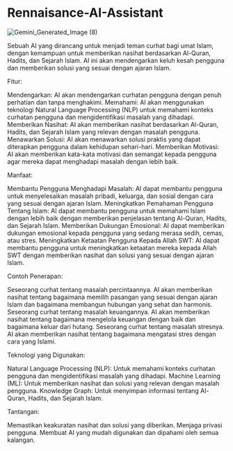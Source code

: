 # Rennaisance-AI-Assistant
![Gemini_Generated_Image (8)](https://github.com/ronnyfahrudin/Rennaisance-AI-Assistant/assets/59369289/1440322e-3cca-4220-8b27-e9d34a99d48e)


Sebuah AI yang dirancang untuk menjadi teman curhat bagi umat Islam, dengan kemampuan untuk memberikan nasihat berdasarkan Al-Quran, Hadits, dan Sejarah Islam. AI ini akan mendengarkan keluh kesah pengguna dan memberikan solusi yang sesuai dengan ajaran Islam.

Fitur:

Mendengarkan: AI akan mendengarkan curhatan pengguna dengan penuh perhatian dan tanpa menghakimi.
Memahami: AI akan menggunakan teknologi Natural Language Processing (NLP) untuk memahami konteks curhatan pengguna dan mengidentifikasi masalah yang dihadapi.
Memberikan Nasihat: AI akan memberikan nasihat berdasarkan Al-Quran, Hadits, dan Sejarah Islam yang relevan dengan masalah pengguna.
Menawarkan Solusi: AI akan menawarkan solusi praktis yang dapat diterapkan pengguna dalam kehidupan sehari-hari.
Memberikan Motivasi: AI akan memberikan kata-kata motivasi dan semangat kepada pengguna agar mereka dapat menghadapi masalah dengan lebih baik.

Manfaat:

Membantu Pengguna Menghadapi Masalah: AI dapat membantu pengguna untuk menyelesaikan masalah pribadi, keluarga, dan sosial dengan cara yang sesuai dengan ajaran Islam.
Meningkatkan Pemahaman Pengguna Tentang Islam: AI dapat membantu pengguna untuk memahami Islam dengan lebih baik dengan memberikan penjelasan tentang Al-Quran, Hadits, dan Sejarah Islam.
Memberikan Dukungan Emosional: AI dapat memberikan dukungan emosional kepada pengguna yang sedang merasa sedih, cemas, atau stres.
Meningkatkan Ketaatan Pengguna Kepada Allah SWT: AI dapat membantu pengguna untuk meningkatkan ketaatan mereka kepada Allah SWT dengan memberikan nasihat dan solusi yang sesuai dengan ajaran Islam.

Contoh Penerapan:

Seseorang curhat tentang masalah percintaannya. AI akan memberikan nasihat tentang bagaimana memilih pasangan yang sesuai dengan ajaran Islam dan bagaimana membangun hubungan yang sehat dan harmonis.
Seseorang curhat tentang masalah keuangannya. AI akan memberikan nasihat tentang bagaimana mengelola keuangan dengan baik dan bagaimana keluar dari hutang.
Seseorang curhat tentang masalah stresnya. AI akan memberikan nasihat tentang bagaimana mengatasi stres dengan cara yang Islami.

Teknologi yang Digunakan:

Natural Language Processing (NLP): Untuk memahami konteks curhatan pengguna dan mengidentifikasi masalah yang dihadapi.
Machine Learning (ML): Untuk memberikan nasihat dan solusi yang relevan dengan masalah pengguna.
Knowledge Graph: Untuk menyimpan informasi tentang Al-Quran, Hadits, dan Sejarah Islam.

Tantangan:

Memastikan keakuratan nasihat dan solusi yang diberikan.
Menjaga privasi pengguna.
Membuat AI yang mudah digunakan dan dipahami oleh semua kalangan.
